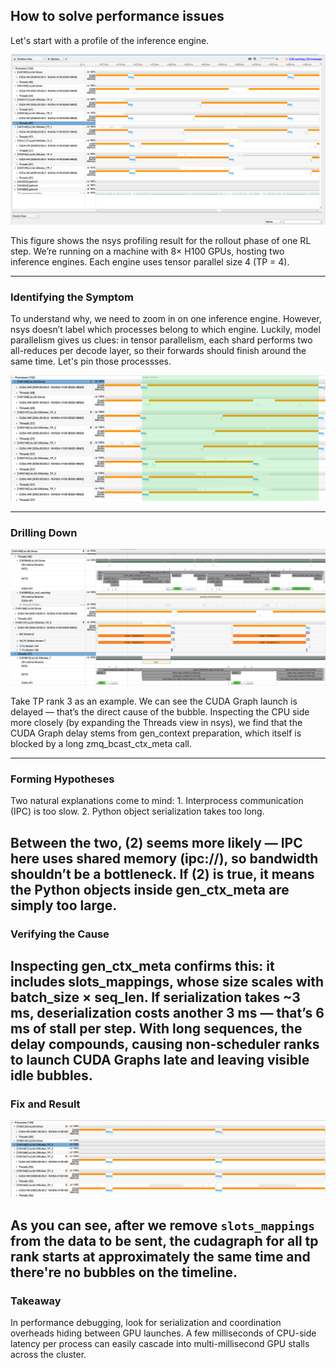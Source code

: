 ## How to solve performance issues

Let's start with a profile of the inference engine. 

![Alt text](/img/dp_2_tp_4_nsys_timeline_1.png)

This figure shows the nsys profiling result for the rollout phase of one RL step.
We’re running on a machine with 8× H100 GPUs, hosting two inference engines.
Each engine uses tensor parallel size 4 (TP = 4).

---

### Identifying the Symptom

To understand why, we need to zoom in on one inference engine.
However, nsys doesn’t label which processes belong to which engine.
Luckily, model parallelism gives us clues: in tensor parallelism, each shard performs two all-reduces per decode layer, so their forwards should finish around the same time. Let's pin those processses.

![Alt text](/img/dp_2_tp_4_nsys_timeline_2.png)

---
### Drilling Down

![Alt text](/img/dp_2_tp_4_nsys_timeline_3.png)

Take TP rank 3 as an example.
We can see the CUDA Graph launch is delayed — that’s the direct cause of the bubble.
Inspecting the CPU side more closely (by expanding the Threads view in nsys), we find that the CUDA Graph delay stems from gen_context preparation, which itself is blocked by a long zmq_bcast_ctx_meta call.

---
### Forming Hypotheses

Two natural explanations come to mind:
	1.	Interprocess communication (IPC) is too slow.
	2.	Python object serialization takes too long.

Between the two, (2) seems more likely — IPC here uses shared memory (ipc://), so bandwidth shouldn’t be a bottleneck.
If (2) is true, it means the Python objects inside gen_ctx_meta are simply too large.
---

### Verifying the Cause
Inspecting gen_ctx_meta confirms this: it includes slots_mappings, whose size scales with batch_size × seq_len.
If serialization takes ~3 ms, deserialization costs another 3 ms — that’s 6 ms of stall per step.
With long sequences, the delay compounds, causing non-scheduler ranks to launch CUDA Graphs late and leaving visible idle bubbles.
---

### Fix and Result
![Alt text](/img/dp_2_tp_4_nsys_timeline_4.png)

As you can see, after we remove `slots_mappings` from the data to be sent, the cudagraph for all tp rank starts at approximately the same time and there're no bubbles on the timeline.
---

### Takeaway

In performance debugging, look for serialization and coordination overheads hiding between GPU launches.
A few milliseconds of CPU-side latency per process can easily cascade into multi-millisecond GPU stalls across the cluster.

